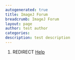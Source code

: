 ```yaml
---
autogenerated: true
title: ImageJ Forum
breadcrumb: ImageJ Forum
layout: page
author: test author
categories: 
description: test description
---
```


1.  REDIRECT [Help](Help "wikilink")
